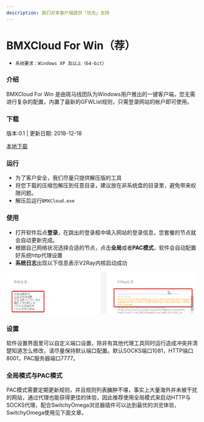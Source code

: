 ```yaml
---
description: 我们对本客户端提供「优先」支持
---
```


# BMXCloud For Win（荐）

* `系统要求：Windows XP 及以上（64-bit）`

### 介绍

BMXCloud For Win 是由斑马线团队为Windows用户推出的一键客户端，您无需进行复杂的配置，内置了最新的GFWList规则，只需登录网站的帐户即可使用。

### 下载

版本:0.1 \| 更新日期: 2018-12-18

[本地下载](https://bmxcloud.cc/dl.php?type=d&id=9) 

### 运行

* 为了客户安全，我们尽量只提供解压版的工具
* 将您下载的压缩包解压到任意目录，建议放在非系统盘的目录里，避免带来权限问题。
* 解压后运行`BMXCloud.exe`

### 使用

* 打开软件后点**登录**，在跳出的登录框中填入网站的登录信息，您套餐的节点就会自动更新完成。
* 根据自己网络状况选择合适的节点，点击**全局**或者**PAC模式**，软件会自动配置好系统http代理设置
* **系统日志**出现以下信息表示V2Ray内核启动成功

![](../../.gitbook/assets/image%20%283%29.png)

### 设置

软件设置界面里可以自定义端口设置，除非有其他代理工具同时运行造成冲突并清楚知道怎么修改，请尽量保持默认端口配置。默认SOCKS端口1081，HTTP端口8001，PAC服务器端口7777。

### 全局模式与PAC模式

PAC模式需要定期更新规则，并且规则列表臃肿不堪，事实上大量海外并未被干扰的网站，通过代理也能获得更佳的体验，因此推荐使用全局模式来启动HTTP与SOCKS代理，配合SwitchyOmega浏览器插件可以达到最优的浏览体验，SwitchyOmega使用见下面文章。

